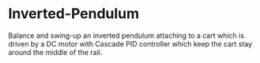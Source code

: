 # Inverted-Pendulum
Balance and swing-up an inverted pendulum attaching to a cart which is driven by a DC motor with Cascade PID controller which keep the cart stay around the middle of the rail.
